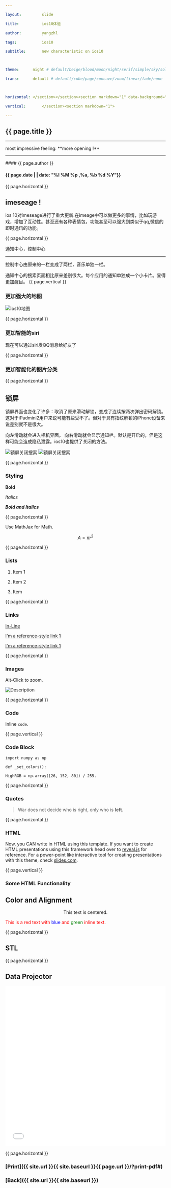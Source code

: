 ```yaml
---

layout:     	slide

title:     		ios10体验

author:     	yangzhl

tags:           ios10 

subtitle:    	new characteristic on ios10



theme:		night # default/beige/blood/moon/night/serif/simple/sky/solarized

trans:		default # default/cube/page/concave/zoom/linear/fade/none



horizontal:	</section></section><section markdown="1" data-background="http://projectpages.github.io/project-pages/img/slidebackground.png"><section markdown="1">

vertical:		</section><section markdown="1">

---
```


<section markdown="1" data-background="http://projectpages.github.io/project-pages/img/slidebackground.png"><section markdown="1">

## {{ page.title }}
<hr>
most impressive feeling: **more opening !**
<hr>
#### {{ page.author }}

#### {{ page.date | | date: "%I %M %p ,%a, %b %d %Y"}}

{{ page.horizontal }}

<!-- Start Writing Below in Markdown -->



## imeseage !



ios 10对imeseage进行了重大更新.在imeage中可以做更多的事情，比如玩游戏，增加了互动性。甚至还有各种表情包，功能甚至可以强大到类似于qq,微信的即时通讯的功能。



{{ page.horizontal }}



通知中心，控制中心
<hr>
控制中心由原来的一栏变成了两栏，音乐单独一栏。

通知中心的搜索页面相比原来差别很大。每个应用的通知单独成一个小卡片。显得更加醒目。
{{ page.vertical }}

### 更加强大的地图

<img src="http://yangzhl.github.io/blog/img/post/map.png" alt="ios10地图" align="center" />


{{ page.horizontal }}

### 更加智能的siri

现在可以通过siri发QQ消息给好友了



{{ page.horizontal }}

### 更加智能化的图片分类





{{ page.horizontal }}






##  锁屏

锁屏界面也变化了许多：取消了原来滑动解锁，变成了连续按两次弹出密码解锁。这对于iPadmini2用户来说可能有些受不了。但对于具有指纹解锁的iPhone设备来说差别就不是很大。

向左滑动就会进入相机界面。
向右滑动就会显示通知栏。默认是开启的，但是这样可能会造成隐私泄露。ios10也提供了关闭的方法。

<img src="http://yangzhl.github.io/blog/img/post/2016-10-27-234045.png" alt="锁屏关闭搜索" align="center" />


<img src="http://yangzhl.github.io/blog/img/post/2016-10-27-234059.png" alt="锁屏关闭搜索" align="center" />





{{ page.horizontal }}



# Styling



**Bold**



*Italics*



***Bold and Italics***



{{ page.horizontal }}



Use MathJax for Math.



$$ A = \pi r^2 $$



{{ page.horizontal }}



# Lists



1. Item 1



2. Item 2



3. Item 



{{ page.horizontal }}



# Links



[In-Line](https://www.google.com)



[I'm a reference-style link 1][1]



[I'm a reference-style link 1][2]



[1]:https://www.mozilla.org

[2]:http://www.reddit.com



{{ page.horizontal }}



# Images



Alt-Click to zoom.



![Description](http://projectpages.github.io/project-pages/img/Logo_Fairy_Tail_right.png)



{{ page.horizontal }}



# Code



Inline `code`.



{{ page.vertical }}



# Code Block



	import numpy as np

	def _set_colors():

    HighRGB = np.array([26, 152, 80]) / 255.



{{ page.horizontal }}



# Quotes



> War does not decide who is right, only who is **left**.



{{ page.horizontal }}



# HTML



Now, you CAN write in HTML using this template. If you want to create HTML presentations using this framework head over to [reveal.js](http://lab.hakim.se/reveal-js/#/) for reference.  For a power-point like interactive tool for creating presentations with this theme, check [slides.com](http://slides.com/).



{{ page.vertical }}



# Some HTML Functionality



## Color and Alignment



<p align="center">This text is centered.</p>



<p style="color:red">This is a red text with <span style="color:blue">blue</span> and <span style="color:green">green</span> inline text.</p>



{{ page.horizontal }}



## STL



<div align="center"><script src="https://embed.github.com/view/3d/projectpages/project-pages/gh-pages/stl/test.stl"></script></div>



{{ page.horizontal }}



## Data Projector



<embed src="/blog/2016/05/02/New-Projector/" height="500px" width="100%">



<!-- End Here -->

{{ page.horizontal }}



# [Print]({{ site.url }}{{ site.baseurl }}{{ page.url }}/?print-pdf#)



# [Back]({{ site.url }}{{ site.baseurl }})



</section></section>

